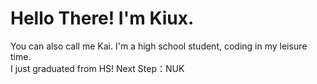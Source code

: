 <h1 align="left">Hello There! I'm Kiux.</h1>
You can also call me Kai. I'm a high school student, coding in my leisure time. </br>
I just graduated from HS! Next Step：NUK
